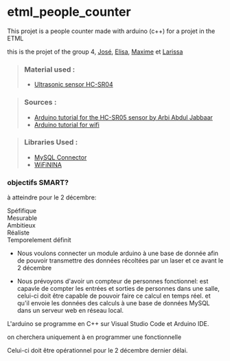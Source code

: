 # etml_people_counter
This projet is a people counter made with arduino (c++) for a projet in the ETML

this is the projet of the group 4, [José](https://github.com/J0bot), [Elisa](https://github.com/kuoch00), [Maxime](https://github.com/emixam420) et [Larissa](https://github.com/nanachronisme)

> ### Material used : 
>
> - [Ultrasonic sensor HC-SR04](https://cdn.sparkfun.com/datasheets/Sensors/Proximity/HCSR04.pdf)

> ### Sources :
>
> - [Arduino tutorial for the HC-SR05 sensor by Arbi Abdul Jabbaar](https://create.arduino.cc/projecthub/abdularbi17/ultrasonic-sensor-hc-sr04-with-arduino-tutorial-327ff6?ref=user&ref_id=1134675&offset=0)
> - [Arduino tutorial for wifi](https://docs.arduino.cc/tutorials/nano-33-iot/WiFi_connection)

> ### Libraries Used :
> - [MySQL Connector](https://github.com/ChuckBell/MySQL_Connector_Arduino)
> - [WiFiNINA](https://github.com/arduino-libraries/WiFiNINA)

### objectifs SMART?
à atteindre pour le 2 décembre:

Spéfifique  
Mesurable  
Ambitieux  
Réaliste  
Temporelement définit  

* Nous voulons connecter un module arduino à une base de donnée afin de pouvoir transmettre des données récoltées par un laser et ce avant le 2 décembre

* Nous prévoyons d'avoir un compteur de personnes fonctionnel: est capavle de compter les entrées et sorties de personnes dans une salle, celui-ci doit être capable de pouvoir faire ce calcul en temps réel. et qu'il envoie les données des calculs à une base de données MySQL dans un serveur web en réseau local. 

L'arduino se programme en C++ sur Visual Studio Code et Arduino IDE.

on cherchera uniquement à en programmer une fonctionnelle 

Celui-ci doit être opérationnel pour le 2 décembre dernier délai.
